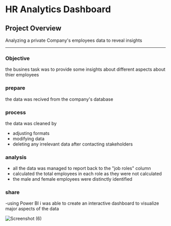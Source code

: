 # HR Analytics Dashboard
## Project Overview

Analyzing a private Company's employees data to reveal insights

---

### Objective 

the busines task was to provide some insights about different aspects about thier employees

### prepare

the data was recived from the company's database

### process

the data was cleaned by 

- adjusting formats
- modifying data
- deleting any irrelevant data after contacting stakeholders

### analysis

  - all the data was managed to report back to the "job roles" column
  - calculated the total employees in each role as they were not calculated
  - the male and female employees were distinctly identified

 ### share

 -using Power BI i was able to create an interactive dashboard to visualize major aspects of the data

 ![Screenshot (6)](https://github.com/AbdelrahmanHemdan17/HR-Analytics-Dashboard/assets/161534505/13567538-534b-48d9-a3b2-0233bad277c9)
